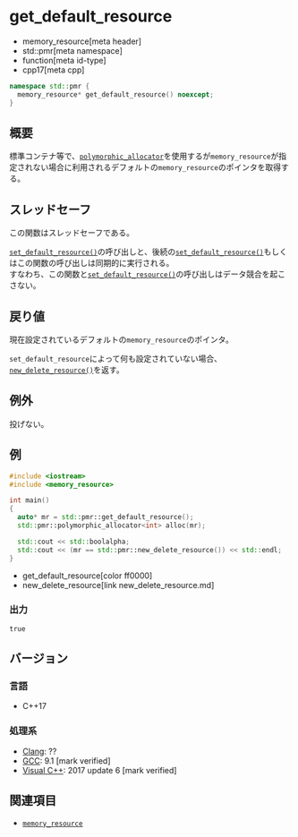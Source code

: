 # get_default_resource
* memory_resource[meta header]
* std::pmr[meta namespace]
* function[meta id-type]
* cpp17[meta cpp]

```cpp
namespace std::pmr {
  memory_resource* get_default_resource() noexcept;
}
```

## 概要
標準コンテナ等で、[`polymorphic_allocator`](polymorphic_allocator.md)を使用するが`memory_resource`が指定されない場合に利用されるデフォルトの`memory_resource`のポインタを取得する。

## スレッドセーフ
この関数はスレッドセーフである。

[`set_default_resource()`](set_default_resource.md)の呼び出しと、後続の[`set_default_resource()`](set_default_resource.md)もしくはこの関数の呼び出しは同期的に実行される。  
すなわち、この関数と[`set_default_resource()`](set_default_resource.md)の呼び出しはデータ競合を起こさない。

## 戻り値
現在設定されているデフォルトの`memory_resource`のポインタ。

`set_default_resource`によって何も設定されていない場合、[`new_delete_resource()`](new_delete_resource.md)を返す。

## 例外
投げない。

## 例
```cpp example
#include <iostream>
#include <memory_resource>

int main()
{
  auto* mr = std::pmr::get_default_resource();
  std::pmr::polymorphic_allocator<int> alloc(mr);

  std::cout << std::boolalpha;
  std::cout << (mr == std::pmr::new_delete_resource()) << std::endl;
}
```
* get_default_resource[color ff0000]
* new_delete_resource[link new_delete_resource.md]

### 出力
```
true
```

## バージョン
### 言語
- C++17

### 処理系
- [Clang](/implementation.md#clang): ??
- [GCC](/implementation.md#gcc): 9.1 [mark verified]
- [Visual C++](/implementation.md#visual_cpp): 2017 update 6 [mark verified]

## 関連項目
- [`memory_resource`](memory_resource.md)

